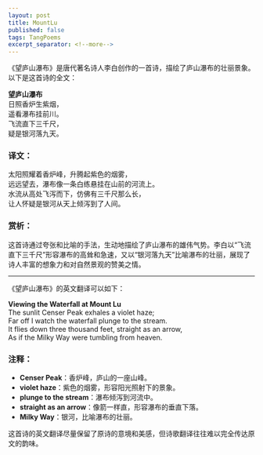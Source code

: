 ```yaml
---
layout: post
title: MountLu
published: false
tags: TangPoems
excerpt_separator: <!--more-->
---
```


《望庐山瀑布》是唐代著名诗人李白创作的一首诗，描绘了庐山瀑布的壮丽景象。以下是这首诗的全文：

**望庐山瀑布**  
日照香炉生紫烟，  
遥看瀑布挂前川。  
飞流直下三千尺，  
疑是银河落九天。  

### 译文：
太阳照耀着香炉峰，升腾起紫色的烟雾，  
远远望去，瀑布像一条白练悬挂在山前的河流上。  
水流从高处飞泻而下，仿佛有三千尺那么长，  
让人怀疑是银河从天上倾泻到了人间。  

### 赏析：
这首诗通过夸张和比喻的手法，生动地描绘了庐山瀑布的雄伟气势。李白以“飞流直下三千尺”形容瀑布的高耸和急速，又以“银河落九天”比喻瀑布的壮丽，展现了诗人丰富的想象力和对自然景观的赞美之情。

---

《望庐山瀑布》的英文翻译可以如下：

**Viewing the Waterfall at Mount Lu**  
The sunlit Censer Peak exhales a violet haze;  
Far off I watch the waterfall plunge to the stream.  
It flies down three thousand feet, straight as an arrow,  
As if the Milky Way were tumbling from heaven.  

### 注释：
- **Censer Peak**：香炉峰，庐山的一座山峰。
- **violet haze**：紫色的烟雾，形容阳光照射下的景象。
- **plunge to the stream**：瀑布倾泻到河流中。
- **straight as an arrow**：像箭一样直，形容瀑布的垂直下落。
- **Milky Way**：银河，比喻瀑布的壮丽。

这首诗的英文翻译尽量保留了原诗的意境和美感，但诗歌翻译往往难以完全传达原文的韵味。
